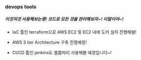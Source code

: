 ### devops tools
##### 이것저것 사용해보는중! 코드로 모든 것을 관리해보자~! 이말이야~!

- IaC 툴인 terraform으로 AWS EC2 및 EC2 내에 도커 설치 진행해봄!
- AWS 3 tier Architecture 구축 진행예정!

- CI/CD 툴인 jenkins도 쫌쫌따리 사용해볼 예정입니다~!
